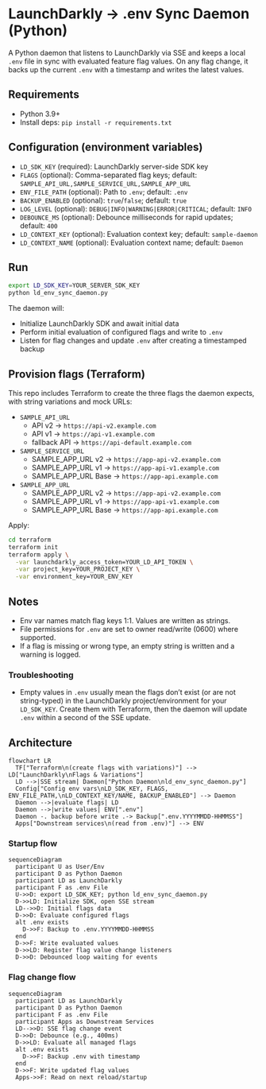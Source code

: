 # LaunchDarkly → .env Sync Daemon (Python)

A Python daemon that listens to LaunchDarkly via SSE and keeps a local `.env` file in sync with evaluated feature flag values. On any flag change, it backs up the current `.env` with a timestamp and writes the latest values.

## Requirements

- Python 3.9+
- Install deps: `pip install -r requirements.txt`

## Configuration (environment variables)

- `LD_SDK_KEY` (required): LaunchDarkly server-side SDK key
- `FLAGS` (optional): Comma-separated flag keys; default: `SAMPLE_API_URL,SAMPLE_SERVICE_URL,SAMPLE_APP_URL`
- `ENV_FILE_PATH` (optional): Path to `.env`; default: `.env`
- `BACKUP_ENABLED` (optional): `true`/`false`; default: `true`
- `LOG_LEVEL` (optional): `DEBUG|INFO|WARNING|ERROR|CRITICAL`; default: `INFO`
- `DEBOUNCE_MS` (optional): Debounce milliseconds for rapid updates; default: `400`
- `LD_CONTEXT_KEY` (optional): Evaluation context key; default: `sample-daemon`
- `LD_CONTEXT_NAME` (optional): Evaluation context name; default: `Daemon`

## Run

```bash
export LD_SDK_KEY=YOUR_SERVER_SDK_KEY
python ld_env_sync_daemon.py
```

The daemon will:
- Initialize LaunchDarkly SDK and await initial data
- Perform initial evaluation of configured flags and write to `.env`
- Listen for flag changes and update `.env` after creating a timestamped backup

## Provision flags (Terraform)

This repo includes Terraform to create the three flags the daemon expects, with string variations and mock URLs:

- `SAMPLE_API_URL`
  - API v2 → `https://api-v2.example.com`
  - API v1 → `https://api-v1.example.com`
  - fallback API → `https://api-default.example.com`
- `SAMPLE_SERVICE_URL`
  - SAMPLE_APP_URL v2 → `https://app-api-v2.example.com`
  - SAMPLE_APP_URL v1 → `https://app-api-v1.example.com`
  - SAMPLE_APP_URL Base → `https://app-api.example.com`
- `SAMPLE_APP_URL`
  - SAMPLE_APP_URL v2 → `https://app-api-v2.example.com`
  - SAMPLE_APP_URL v1 → `https://app-api-v1.example.com`
  - SAMPLE_APP_URL Base → `https://app-api.example.com`

Apply:

```bash
cd terraform
terraform init
terraform apply \
  -var launchdarkly_access_token=YOUR_LD_API_TOKEN \
  -var project_key=YOUR_PROJECT_KEY \
  -var environment_key=YOUR_ENV_KEY
```

## Notes

- Env var names match flag keys 1:1. Values are written as strings.
- File permissions for `.env` are set to owner read/write (0600) where supported.
- If a flag is missing or wrong type, an empty string is written and a warning is logged.

### Troubleshooting

- Empty values in `.env` usually mean the flags don’t exist (or are not string-typed) in the LaunchDarkly project/environment for your `LD_SDK_KEY`. Create them with Terraform, then the daemon will update `.env` within a second of the SSE update.

## Architecture

```mermaid
flowchart LR
  TF["Terraform\n(create flags with variations)"] --> LD["LaunchDarkly\nFlags & Variations"]
  LD -->|SSE stream| Daemon["Python Daemon\nld_env_sync_daemon.py"]
  Config["Config env vars\nLD_SDK_KEY, FLAGS, ENV_FILE_PATH,\nLD_CONTEXT_KEY/NAME, BACKUP_ENABLED"] --> Daemon
  Daemon -->|evaluate flags| LD
  Daemon -->|write values| ENV[".env"]
  Daemon -. backup before write .-> Backup[".env.YYYYMMDD-HHMMSS"]
  Apps["Downstream services\n(read from .env)"] --> ENV
```

### Startup flow

```mermaid
sequenceDiagram
  participant U as User/Env
  participant D as Python Daemon
  participant LD as LaunchDarkly
  participant F as .env File
  U->>D: export LD_SDK_KEY; python ld_env_sync_daemon.py
  D->>LD: Initialize SDK, open SSE stream
  LD-->>D: Initial flags data
  D->>D: Evaluate configured flags
  alt .env exists
    D->>F: Backup to .env.YYYYMMDD-HHMMSS
  end
  D->>F: Write evaluated values
  D->>LD: Register flag value change listeners
  D->>D: Debounced loop waiting for events
```

### Flag change flow

```mermaid
sequenceDiagram
  participant LD as LaunchDarkly
  participant D as Python Daemon
  participant F as .env File
  participant Apps as Downstream Services
  LD-->>D: SSE flag change event
  D->>D: Debounce (e.g., 400ms)
  D->>LD: Evaluate all managed flags
  alt .env exists
    D->>F: Backup .env with timestamp
  end
  D->>F: Write updated flag values
  Apps->>F: Read on next reload/startup
```


